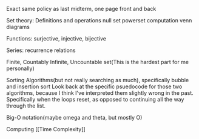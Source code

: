 Exact same policy as last midterm, one page front and back

Set theory:
Definitions and operations
null set
powerset computation
venn diagrams

Functions:
surjective, injective, bijective

Series:
recurrence relations

Finite, Countably Infinite, Uncountable set(This is the hardest part for me personally)

Sorting Algorithms(but not really searching as much), specifically bubble and insertion sort
Look back at the specific psuedocode for those two algorithms, because I think I've interpreted them slightly wrong in the past. Specifically when the loops reset, as opposed to continuing all the way through the list.

Big-O notation(maybe omega and theta, but mostly O)

Computing [[Time Complexity]]
